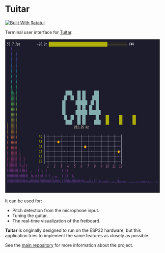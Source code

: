 # Tuitar

[![Built With Ratatui](https://ratatui.rs/built-with-ratatui/badge.svg)](https://ratatui.rs/)

Terminal user interface for [Tuitar](https://github.com/orhun/tuitar).

<img src="https://github.com/orhun/tuitar/blob/main/tuitar/assets/demo.gif?raw=true" height="500">

It can be used for:

- Pitch detection from the microphone input.
- Tuning the guitar.
- The real-time visualization of the fretboard.

**Tuitar** is originally designed to run on the ESP32 hardware, but this application tries to implement the same features as closely as possible.

See the [main repository](https://github.com/orhun/tuitar) for more information about the project.

